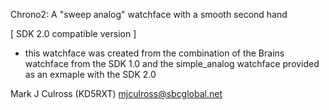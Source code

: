 Chrono2: A "sweep analog" watchface with a smooth second hand

[ SDK 2.0 compatible version ]

- this watchface was created from the combination of the Brains
  watchface from the SDK 1.0 and the simple_analog watchface
  provided as an exmaple with the SDK 2.0

Mark J Culross (KD5RXT)
mjculross@sbcglobal.net
